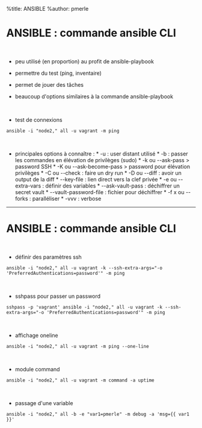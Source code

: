 %title: ANSIBLE
%author: pmerle


# ANSIBLE : commande ansible CLI



<br>

* peu utilisé (en proportion) au profit de ansible-playbook

* permettre du test (ping, inventaire)

* permet de jouer des tâches

* beaucoup d'options similaires à la commande ansible-playbook

<br>

* test de connexions 

```
ansible -i "node2," all -u vagrant -m ping
```

<br>

* principales options à connaître :
		* -u : user distant utilisé
		* -b : passer les commandes en élévation de privilèges (sudo)
		* -k ou --ask-pass  > password SSH
		* -K ou --ask-become-pass > password pour élévation privilèges
		* -C ou --check : faire un dry run
		* -D ou --diff : avoir un output de la diff
		* --key-file : lien direct vers la clef privée
		* -e ou --extra-vars : définir des variables
		* --ask-vault-pass : déchiffrer un secret vault
		* --vault-password-file : fichier pour déchiffrer
		* -f x ou --forks : paralléliser
		* -vvv : verbose


---------------------------------------------------------------------------------------------------------------

# ANSIBLE : commande ansible CLI



<br>

* définir des paramètres ssh

```
ansible -i "node2," all -u vagrant -k --ssh-extra-args="-o 'PreferredAuthentications=password'" -m ping
```


<br>

* sshpass pour passer un password

```
sshpass -p 'vagrant' ansible -i "node2," all -u vagrant -k --ssh-extra-args="-o 'PreferredAuthentications=password'" -m ping
```

<br>

* affichage oneline

```
ansible -i "node2," all -u vagrant -m ping --one-line
```

<br>

* module command

```
ansible -i "node2," all -u vagrant -m command -a uptime
```

<br>

* passage d'une variable

```
ansible -i "node2," all -b -e "var1=pmerle" -m debug -a 'msg={{ var1 }}'
```
